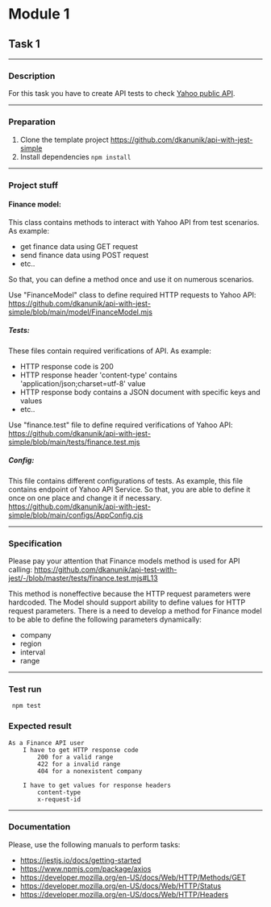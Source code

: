 # Module 1

## Task 1

---

### Description
For this task you have to create API tests to check 
[Yahoo public API](https://query1.finance.yahoo.com/v8/finance/chart/AAPL?region=EQWEQWE&lang=en-US&includePrePost=false&interval=2m&range=1d&corsDomain=finance.yahoo.com&.tsrc=finance).

---

### Preparation
1. Clone the template project https://github.com/dkanunik/api-with-jest-simple
1. Install dependencies ```npm install```

---

### Project stuff
#### Finance model:
This class contains methods to interact with Yahoo API from test scenarios. 
As example:
- get finance data using GET request 
- send finance data using POST request
- etc..

So that, you can define a method once and use it on numerous scenarios. 

Use "FinanceModel" class to define required HTTP requests to Yahoo API: 
https://github.com/dkanunik/api-with-jest-simple/blob/main/model/FinanceModel.mjs

##### Tests:
These files contain required verifications of API. As example:
- HTTP response code is 200
- HTTP response header 'content-type' contains 'application/json;charset=utf-8' value
- HTTP response body contains a JSON document with specific keys and values 
- etc..

Use "finance.test" file to define required verifications of Yahoo API:
 https://github.com/dkanunik/api-with-jest-simple/blob/main/tests/finance.test.mjs

##### Config:
This file contains different configurations of tests. 
As example, this file contains endpoint of Yahoo API Service. 
So that, you are able to define it once on one place and change it if necessary.
https://github.com/dkanunik/api-with-jest-simple/blob/main/configs/AppConfig.cjs

---

### Specification
Please pay your attention that Finance models method is used for API calling:
https://github.com/dkanunik/api-test-with-jest/-/blob/master/tests/finance.test.mjs#L13

This method is noneffective because the HTTP request parameters were hardcoded.
The Model should support ability to define values for HTTP request parameters.
There is a need to develop a method for Finance model to be able to define the following parameters dynamically:
- company
- region
- interval
- range

---

### Test run
``` npm test```

### Expected result
```
As a Finance API user
    I have to get HTTP response code
        200 for a valid range
        422 for a invalid range
        404 for a nonexistent company
    
    I have to get values for response headers
        content-type
        x-request-id
```

---

### Documentation
Please, use the following manuals to perform tasks:
- https://jestjs.io/docs/getting-started
- https://www.npmjs.com/package/axios
- https://developer.mozilla.org/en-US/docs/Web/HTTP/Methods/GET
- https://developer.mozilla.org/en-US/docs/Web/HTTP/Status
- https://developer.mozilla.org/en-US/docs/Web/HTTP/Headers
